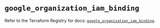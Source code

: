 # `google_organization_iam_binding`

Refer to the Terraform Registry for docs: [`google_organization_iam_binding`](https://registry.terraform.io/providers/hashicorp/google/6.47.0/docs/resources/organization_iam_binding).
